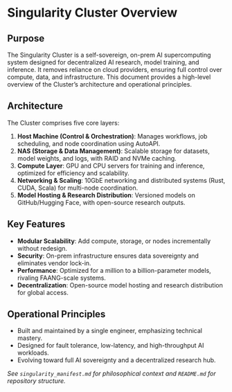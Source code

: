 # Singularity Cluster Overview

## Purpose
The Singularity Cluster is a self-sovereign, on-prem AI supercomputing system designed for decentralized AI research, model training, and inference. It removes reliance on cloud providers, ensuring full control over compute, data, and infrastructure. This document provides a high-level overview of the Cluster’s architecture and operational principles.

## Architecture
The Cluster comprises five core layers:
1. **Host Machine (Control & Orchestration)**: Manages workflows, job scheduling, and node coordination using AutoAPI.
2. **NAS (Storage & Data Management)**: Scalable storage for datasets, model weights, and logs, with RAID and NVMe caching.
3. **Compute Layer**: GPU and CPU servers for training and inference, optimized for efficiency and scalability.
4. **Networking & Scaling**: 10GbE networking and distributed systems (Rust, CUDA, Scala) for multi-node coordination.
5. **Model Hosting & Research Distribution**: Versioned models on GitHub/Hugging Face, with open-source research outputs.

## Key Features
- **Modular Scalability**: Add compute, storage, or nodes incrementally without redesign.
- **Security**: On-prem infrastructure ensures data sovereignty and eliminates vendor lock-in.
- **Performance**: Optimized for a million to a billion-parameter models, rivaling FAANG-scale systems.
- **Decentralization**: Open-source model hosting and research distribution for global access.

## Operational Principles
- Built and maintained by a single engineer, emphasizing technical mastery.
- Designed for fault tolerance, low-latency, and high-throughput AI workloads.
- Evolving toward full AI sovereignty and a decentralized research hub.

*See `singularity_manifest.md` for philosophical context and `README.md` for repository structure.*
